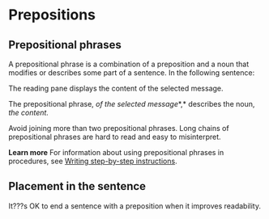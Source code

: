 # Prepositions

## Prepositional phrases

A
prepositional phrase is a combination of a preposition and a noun that
modifies or describes some part of a sentence. In the following
sentence:

The reading pane displays the content of the selected message.

The prepositional phrase, *of the selected message**,* describes the noun, *the content.*

Avoid
joining more than two prepositional phrases. Long chains of
prepositional phrases are hard to read and easy to misinterpret.

**Learn more** For information about using prepositional phrases in procedures, see [Writing step-by-step instructions](/style-guide/procedures-instructions/writing-step-by-step-instructions).

## Placement in the sentence

It???s OK to end a sentence with a preposition when it improves readability.
